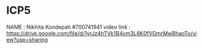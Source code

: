 # ICP5
NAME : Nikhita Kondepati
#700741941
video link : https://drive.google.com/file/d/1yrJz4hTVk1B4vm3L6K0fVGmrMwBhaoTo/view?usp=sharing
